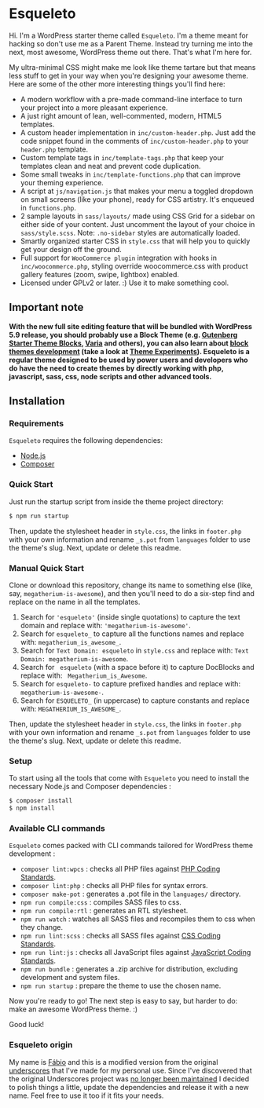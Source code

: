 Esqueleto
========

Hi. I'm a WordPress starter theme called `Esqueleto`. I'm a theme meant for hacking so don't use me as a Parent Theme. Instead try turning me into the next, most awesome, WordPress theme out there. That's what I'm here for.


My ultra-minimal CSS might make me look like theme tartare but that means less stuff to get in your way when you're 
designing your awesome theme. Here are some of the other more interesting things you'll find here:

* A modern workflow with a pre-made command-line interface to turn your project into a more pleasant experience.
* A just right amount of lean, well-commented, modern, HTML5 templates.
* A custom header implementation in `inc/custom-header.php`. Just add the code snippet found in the comments of `inc/custom-header.php` to your `header.php` template.
* Custom template tags in `inc/template-tags.php` that keep your templates clean and neat and prevent code duplication.
* Some small tweaks in `inc/template-functions.php` that can improve your theming experience.
* A script at `js/navigation.js` that makes your menu a toggled dropdown on small screens (like your phone), ready for CSS artistry. It's enqueued in `functions.php`.
* 2 sample layouts in `sass/layouts/` made using CSS Grid for a sidebar on either side of your content. Just uncomment the layout of your choice in `sass/style.scss`.
Note: `.no-sidebar` styles are automatically loaded.
* Smartly organized starter CSS in `style.css` that will help you to quickly get your design off the ground.
* Full support for `WooCommerce plugin` integration with hooks in `inc/woocommerce.php`, styling override woocommerce.css with product gallery features (zoom, swipe, lightbox) enabled.
* Licensed under GPLv2 or later. :) Use it to make something cool.

## Important note

**With the new full site editing feature that will be bundled with WordPress 5.9 release, you should probably
use a Block Theme (e.g. 
[Gutenberg Starter Theme Blocks](https://github.com/WordPress/theme-experiments/tree/master/gutenberg-starter-theme-blocks), 
[Varia](https://github.com/Automattic/themes/tree/trunk/varia) and others), you can also learn about [block themes
development](https://developer.wordpress.org/block-editor/how-to-guides/themes/block-theme-overview/) 
(take a look at [Theme Experiments](https://github.com/WordPress/theme-experiments)). Esqueleto is a regular theme designed 
to be used by power users and developers who do have the need to create themes by directly working with php, javascript, 
sass, css, node scripts and other advanced tools.** 

Installation
---------------

### Requirements

`Esqueleto` requires the following dependencies:

- [Node.js](https://nodejs.org/)
- [Composer](https://getcomposer.org/)

### Quick Start

Just run the startup script from inside the theme project directory:

```sh
$ npm run startup
```

Then, update the stylesheet header in `style.css`, the links in `footer.php` with your own information and rename `_s.pot` from `languages` folder to use the theme's slug. Next, update or delete this readme.

### Manual Quick Start

Clone or download this repository, change its name to something else (like, say, `megatherium-is-awesome`), and then you'll need to do a six-step find and replace on the name in all the templates.

1. Search for `'esqueleto'` (inside single quotations) to capture the text domain and replace with: `'megatherium-is-awesome'`.
2. Search for `esqueleto_` to capture all the functions names and replace with: `megatherium_is_awesome_`.
3. Search for `Text Domain: esqueleto` in `style.css` and replace with: `Text Domain: megatherium-is-awesome`.
4. Search for <code>&nbsp;esqueleto</code> (with a space before it) to capture DocBlocks and replace with: <code>&nbsp;Megatherium_is_Awesome</code>.
5. Search for `esqueleto-` to capture prefixed handles and replace with: `megatherium-is-awesome-`.
6. Search for `ESQUELETO_` (in uppercase) to capture constants and replace with: `MEGATHERIUM_IS_AWESOME_`.

Then, update the stylesheet header in `style.css`, the links in `footer.php` with your own information and rename `_s.pot` from `languages` folder to use the theme's slug. Next, update or delete this readme.

### Setup

To start using all the tools that come with `Esqueleto`  you need to install the necessary Node.js and Composer dependencies :

```sh
$ composer install
$ npm install
```

### Available CLI commands

`Esqueleto` comes packed with CLI commands tailored for WordPress theme development :

- `composer lint:wpcs` : checks all PHP files against [PHP Coding Standards](https://developer.wordpress.org/coding-standards/wordpress-coding-standards/php/).
- `composer lint:php` : checks all PHP files for syntax errors.
- `composer make-pot` : generates a .pot file in the `languages/` directory.
- `npm run compile:css` : compiles SASS files to css.
- `npm run compile:rtl` : generates an RTL stylesheet.
- `npm run watch` : watches all SASS files and recompiles them to css when they change.
- `npm run lint:scss` : checks all SASS files against [CSS Coding Standards](https://developer.wordpress.org/coding-standards/wordpress-coding-standards/css/).
- `npm run lint:js` : checks all JavaScript files against [JavaScript Coding Standards](https://developer.wordpress.org/coding-standards/wordpress-coding-standards/javascript/).
- `npm run bundle` : generates a .zip archive for distribution, excluding development and system files.
- `npm run startup` : prepare the theme to use the chosen name.

Now you're ready to go! The next step is easy to say, but harder to do: make an awesome WordPress theme. :)

Good luck!

### Esqueleto origin

My name is [Fábio](https://github.com/fabio-blanco) and this is a modified version from the original 
[underscores](https://github.com/Automattic/_s) that I've made for my personal use. Since I've discovered
that the original Underscores project was [no longer been maintained](https://github.com/Automattic/_s/issues/1511#issuecomment-987450782) 
I decided to polish things a little, update the dependencies and release it with a new name.
Feel free to use it too if it fits your needs.
